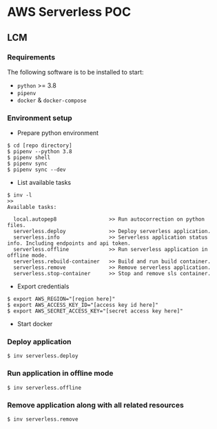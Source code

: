 # AWS Serverless POC

## LCM

### Requirements

The following software is to be installed to start:

- `python` >= 3.8
- `pipenv`
- `docker` & `docker-compose`

### Environment setup

- Prepare python environment

```
$ cd [repo directory]
$ pipenv --python 3.8
$ pipenv shell
$ pipenv sync
$ pipenv sync --dev
```

- List available tasks

```
$ inv -l
>>
Available tasks:

  local.autopep8                 >> Run autocorrection on python files.
  serverless.deploy              >> Deploy serverless application.
  serverless.info                >> Serverless application status info. Including endpoints and api token.
  serverless.offline             >> Run serverless application in offline mode.
  serverless.rebuild-container   >> Build and run build container.
  serverless.remove              >> Remove serverless application.
  serverless.stop-container      >> Stop and remove sls container.

```

- Export credentials

```
$ export AWS_REGION="[region here]"
$ export AWS_ACCESS_KEY_ID="[access key id here]"
$ export AWS_SECRET_ACCESS_KEY="[secret access key here]"

```

- Start docker

### Deploy application

```
$ inv serverless.deploy
```

### Run application in offline mode

```
$ inv serverless.offline
```

### Remove application along with all related resources

```
$ inv serverless.remove
```
